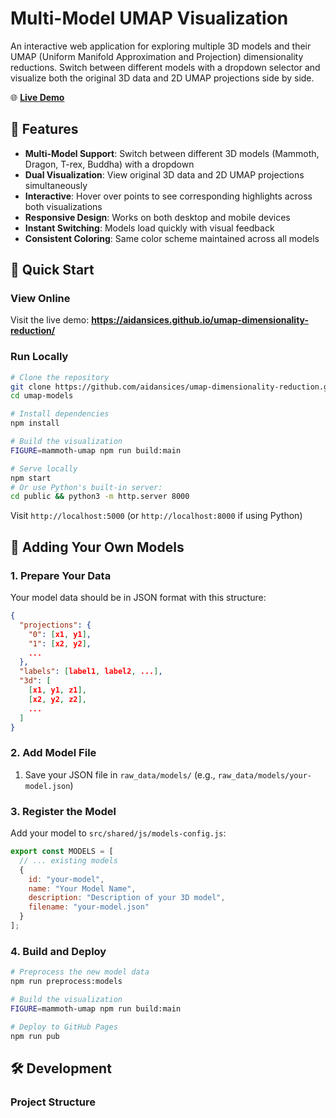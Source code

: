 # Multi-Model UMAP Visualization

An interactive web application for exploring multiple 3D models and their UMAP (Uniform Manifold Approximation and Projection) dimensionality reductions. Switch between different models with a dropdown selector and visualize both the original 3D data and 2D UMAP projections side by side.

🌐 **[Live Demo](https://aidansices.github.io/umap-dimensionality-reduction/)**

## 🎯 Features

- **Multi-Model Support**: Switch between different 3D models (Mammoth, Dragon, T-rex, Buddha) with a dropdown
- **Dual Visualization**: View original 3D data and 2D UMAP projections simultaneously
- **Interactive**: Hover over points to see corresponding highlights across both visualizations
- **Responsive Design**: Works on both desktop and mobile devices
- **Instant Switching**: Models load quickly with visual feedback
- **Consistent Coloring**: Same color scheme maintained across all models

## 🚀 Quick Start

### View Online
Visit the live demo: **https://aidansices.github.io/umap-dimensionality-reduction/**

### Run Locally
```bash
# Clone the repository
git clone https://github.com/aidansices/umap-dimensionality-reduction.git
cd umap-models

# Install dependencies
npm install

# Build the visualization
FIGURE=mammoth-umap npm run build:main

# Serve locally
npm start
# Or use Python's built-in server:
cd public && python3 -m http.server 8000
```

Visit `http://localhost:5000` (or `http://localhost:8000` if using Python)

## 📁 Adding Your Own Models

### 1. Prepare Your Data
Your model data should be in JSON format with this structure:
```json
{
  "projections": {
    "0": [x1, y1],
    "1": [x2, y2],
    ...
  },
  "labels": [label1, label2, ...],
  "3d": [
    [x1, y1, z1],
    [x2, y2, z2],
    ...
  ]
}
```

### 2. Add Model File
1. Save your JSON file in `raw_data/models/` (e.g., `raw_data/models/your-model.json`)

### 3. Register the Model
Add your model to `src/shared/js/models-config.js`:
```javascript
export const MODELS = [
  // ... existing models
  {
    id: "your-model",
    name: "Your Model Name",
    description: "Description of your 3D model",
    filename: "your-model.json"
  }
];
```

### 4. Build and Deploy
```bash
# Preprocess the new model data
npm run preprocess:models

# Build the visualization
FIGURE=mammoth-umap npm run build:main

# Deploy to GitHub Pages
npm run pub
```

## 🛠️ Development

### Project Structure